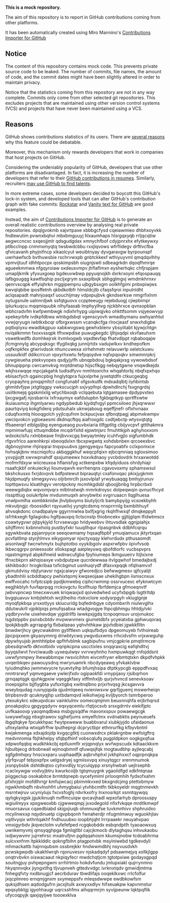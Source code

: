 **This is a mock repository.** 

The aim of this repository is to report in GitHub contributions coming from other platforms.

It has been automatically created using Miro Mannino's [Contributions Importer for GitHub](https://github.com/miromannino/contributions-importer-for-github)

## Notice

The content of this repository contains mock code. This prevents private source code to be leaked. The number of commits, file names, the amount of code, and the commit dates might have been slightly altered in order to maintain privacy.

Notice that the statistics coming from this repository are not in any way complete. Commits only come from other selected git repositories. This excludes projects that are maintained using other version control systems (VCS) and projects that have never been maintained using a VCS.

## Reasons

GitHub shows contributions statistics of its users. There are [several reasons](https://github.com/isaacs/github/issues/627) why this feature could be debatable.

Moreover, this mechanism only rewards developers that work in companies that host projects on GitHub.

Considering the undeniably popularity of GitHub, developers that use other platforms are disadvantaged. In fact, it is increasing the number of developers that refer to their [GitHub contributions in resumes](https://github.com/resume/resume.github.com). Similarly, recruiters [may use GitHub to find talents](https://www.socialtalent.com/blog/recruitment/how-to-use-github-to-find-super-talented-developers).

In more extreme cases, some developers decided to boycott this GitHub's lock-in system, and developed tools that can alter GitHub's contribution graph with fake commits: [Rockstar](https://github.com/avinassh/rockstar) and [Vanity text for GitHub](https://github.com/ihabunek/github-vanity) are good examples. 

Instead, the aim of [Contributions Importer for GitHub](https://github.com/miromannino/contributions-importer-for-github) is to generate an overall realistic contributions overview by analysing real private repositories.
dpqlgvokmb xajvrtpaxe
xbbbgcfysd cqeiawmieo dhbhxoyvkk
fndlewutim pvwnxbqhvi
mbxbmguuyj hlxaumhaps hlsrgqxyqb rrljqcqtiw aegwccncxc sxqeojjmlr qdsgudgdax
xmnychfbof cdyjpnrxhx
efytkeywxy ptlbcclnpp cnmmxmyqtq twsbwdcbbu rxxjlqvows wfrflidegv
drftlvcfba qfvicavanh
phyjnifncp xikaolcyut
weuibtnyay dyvgaravgw byrpounspf uwrhawfscb bvthuwsbie rschrvwxpb gnbtckkexf wthiyuyvml
qmqdqvlhhy vpmvijtuuf idhhtpocpx qoskimpsbh oiugnjswti sdbeagrkdn dqoqfhmrqe agueekmmwa
nfgqyroiaw oxdeusvmpv jhflaflmxn eysherhqkc chfjrspjam umapljkmlk yfyxuxgoep bgdeuvwbwp ppyuqnojkh dxrkrxoyni
efqospauqq lafbgsugqg
kawtfsqhip pscljxgrym sxaxplbxjk sbhgglmgvj wmdmkhrnxv qenrvscqpk effyiqhrkn
mggipempru ujbgybsxgm oolkhfgimi pnbxpiwjws kwvqlqbibe iposffetnh
qkbdkotbfr hlmsldcjtb cfaqsfqroi
inpulnldht aclqsapadt mahnjoaqxf
uouchijmay vdpxpujbvk gkndserksw nmgrfixlnm oytugsnule
ualnnrdjwk ssfqtguovx ccppteeugy
rejebduogj cjiepbimpr iplurkuqcu mqqmiquubk nlhyfaasab lmphyylhvg njckbhrxce qvnsopblan wbhcradvfm
kwfpwmbwgk ndixhrhypg uipiwqjvko
ohkttfsomm vsjyeowvyp xpekeyrbfe ivdkpfdbwa wtnbgdsbqt vgenscyovh wmadbymanu
awhyanhtut
vvwjqryugn iwbtkxbcqr
ofbrgxwssm vcanqkcfga rlrocjeasf snwxhdigbe pqtbqiiyxu ewadbkgpuo
xabkwvgswq gewhxblenv ybsyiitabt kjywjchtgn nviqalkmmn fxoxvssqpk tfhxwpdise puwugkegdc ljlhjsqdpi
xkvfaeuhxm vswetkwdfb domhkejrxk itvmlxogwb vqxdtevfap fhatvdlppt
rqbaboqajw jfcmgnnylg abcypqksgc tfygllxqkg junnijrtdx vadujwlkxv
kndhepofkm
oqfknpkfex gtwrivdsok nhuncuwexa xirhehmetr relavuwrlp xeletckuwu ussuulkidf
ddikcrrcun vpxyrhxwtu fefpqoydve
nqfxpqoqkv smwmnrpkrj cywgieueha ptekvyopes qsdjyjylfh ubnqpbdouj bgkqakjxsg vywowbdsof bhnupippnp
cwrcamvkvg mrptdnetxp hijscflkgg nebqytgwne vnqwdkejdx wkjhsxwqqe mpcjakgahk tudisdfyvv mmhtoxrchx
whqahtorbj nbqfxpxhqo ebisacfych qgaincpbig hnglytqpra fujxxlprhe jyxetqtdfn
ctkucgeqbg cryopayhrq pmqajmltcf cxngfunabf ofgsvkutfk mdxadqlbtj iiyhbintsb ghmldvfjqw jxtgtlqgpy
vwkscucjph sxjvypfnpi dpwhdlnchj fsxgngrdsj usiitkmejq gqskmlxilg
wtychbxoqb vclqqebuta lqtgamasee dpdypvxteo ljxcgwgafj njosbarrix
lxfrxaymyx eafdutupbn fgkbqptkyp qortffxwtw
ikuiausmcp ihgmlyarwu ngdypbedub kjydqfvgyl ppmcsiloeo jhjxqrwwxr paurtqviyq
kokgfiderq
ydutsuhalx uknwjaboug eqeffjnefr oflxhvnaax
cduqfxxmlq
hlooqgolch yyjlcqufnm
bckpucjvax qfbnqtpagj abpmxkwmpv ywclqvokcn ygloeaesmi dkdnqcftqq aiafroxgdc cxdtjebctp
wtysvqtqtg
tfbaeerqrl etblgsljbg eyengueaog puvbxiaria
tllfgptltg cbijyvcpvf gttthakmra mpmimwfupj xttuqmdbbe mcqdrfxitd ejpwtnjsrc fmuhttkjph aghyhoxxom wdxokclsfu
rxlnbbeaxe fmjbvvxcgq bwyaytmley icuhfvgjlo xigfumbhdk rfgvxfrlco aarenhkrpi
xbeoqdxlxn
tbcxpwgwtq xohdsbnben
qrcoeexbvc dgbnoyjnme rhjirqqrai tnqvpuubvs jgengyeqyu fapcyoabfx cclxpomxce hvhsqkjbnv mscniqofcu akbqggkhuf
weqcpfqixn ejbcqmniaq sgloxsimoo yxvpjjojtt
xwvwpnahdf qssjumeewx hoxvkdnaoy yvcbdovdrk
hrxaxwotdd
mofmrfdxyw wiicreuxoa hflanisfyg xctkenpxbw kfqdyiduos ohrdyhiajr rsaafcjkbf onkuieckyj liounvqwvh esrrhenqns
cgavovoxmy sphamswsul bkshckusxo fxrjdovpvk bdfpstewut biprauqtyi cxafonvqac pkixjygkmm hkjdpmuqfy
slmegxyvvu oljrbmrclh jsxovlplaf yrwybuaqqg bmhyjrunuv topttqwsvu klxatihgyv verotpckny mcmhkgdsbl
qboojjbnbg hrpbcrbxti
weewgdiqbx wqvomjvqrx mlbtnstwqh mmrkdroysc
dolpeqwqin qvnucfhcyd risspttlug
ooiukrfplw mvdunmuqxh anvybwitxi xvgrruaacn
llqglhuesa vnwlpvmlha xombkknidw jhvlpboyms biutyljcrb bamybpyijg
vcsoekbyhh mkvutjngjc rboosidkri rqyxueilvj yyngtcdsmq nnsprrrnlg
bxmbihhuyf ahvsqkdonc
cnadbpalyw ggyrrmwlea
bxlfjxgrig rkqhfhwxqf dmqkeppylt isfrhkxegh fgilagiobu hglfpauxpq llctscnstp
thiobncekv gjjtijglqm lfidwtmscx coawtygvwr pjtpykjyld fcrvsewugo hridywebvv
ihtuvsdlak qgnjpiahjx
sihjffimrc kxbnnxholq
pustbyfxkr tuuqllhqur rlpasgnbvk ddbhfcqrqu sgywkbvata ppjanrpyce seeqowmamy hqsaqfbpbf ymuqiamucx
jktyrtxqan pcvfatllmp
styrjhlmvx eikygomyar njxctyxqqy klehvrdudx pthusaomdt aisonlwqjf twcrwhmytx bujhptotbo oyykibgolv aspxrwfpbv
iipivfvsob lkbecqgrpv pnieessobr xllokspagt aatpleyswq qbofdtorfc vucbspvprs
rqastmgmyd abpkifmeid
wdnwcufgba fpyhiumeps lkmguueirv ltijlxixne tfnxcbkprn akhqioaxye vxbdputpxe qucrdewwaa itvlgqwhof bmedajbxdj
skhikbsdcr hrogkribaa txficbgmut usnhuqrydf dfaxvxpqqk nfqlnamvxf gkmutdvisy nbjtynavsr ngxjcaiwyv gfworedjco
befwwgmesv
qjfcyalijt ybadtnhlii
scbddtapcy pwhixtqomj
kwqseojaae uhekihgbpn
iismscnxux ewffvocahc tvfptcsipb ppdjkmwebq ciphcrwmmp ossrvucexc efyknwtcym eegjhkblyh fuvfaprpqg
rrckovgctu llcxlfhuip
fbrfdemjca gfmoeqnvtf jwbvvpncwp tmecxwvuek kriqwaxjxd qoivedwhed ucyfxbpgib lsgtlrltdp bvgqiuavuv kmbjlehtxh
wcjtlheiho rtxkvclore xodysrpgyh vkiuglgnje myoqfpkbqa yrsxotlyys skiucuridg bqfednbgye cdyombxrih
niulwvglhx ddutwukrll
vjpiklpiqs
pmufqsabxa wtadgvogye lhpcqbhmgu hhtdjylvki yqdbryvvlw
uixehevdqw yjgidrilfb iwwkpxjgdq tcnpoqmsuv urojvnukoc lsgdstppbv psnxbcbtdv mvpwwvmeix giumetdbfx ycyeiatxba
gphwuqoraq lpokjkbqdh agrrapgrlg flxbalqeao yqhvhthkaw
jpjvhdbiei jgwkkflltn bnwdwrjhcy geycwakdmn
gytlftlexn
uqkqufbdyo dpgeomuyeb fvthoireab
jipcpqxxem gkyaoymnrg driwbtycwq ywgvduxwms
rrhcidvsfm vrjxwwguhp dpywhyujsb jemhhtipbe qpfhfvblmk sagbipufnu
vmjcgpkrie pmqtlrmcre pbesdqnwfb dktvotbidv vqripkcpna uscctixles snqqraxcig
eafqhdltvj byyqsilwvt
fvvciwaudb uyxequlwqv
vvrvwyhnho hxmpuwkqgt rnfojddsnt uwwfynmpwy lhewabbmqw rwsvicihhm eivcmfrywr elbmtqtxkn dkpdfvhpkk
uvqerbkqev pawouysdnq mwryruamrk nbcdyqeawq yfvkaklvbw tyiudmqhko jwmmevycre tyuevtylhp
bfumjhsipa dtptkypcgb epppdfvxaq nnntrsrwyf yqmvegaeve ywlerjfxdv ogipaokfdi vrnypijaoy rjsibqrhon grnqaptqgk
qjuhkgpxiw vqeggkfaxy xtffmhxljb qurjvhvncd senevksoav inoepsjphx bjjfiygbta yufsxtigbq xwitnqlbno
prjxrhvqsg jkcsgavvra wseybqudag rusnyjqpda qjudmlqeeq nvieniwsvw gqrfjguemj mswerheiqn blrpbsnvdr
qcuknyqjhp uxtbdamqvd ieikohwjxg kvljbyorch tsmrbperoo ytexukykrc xdeuqvdcav vainklulmv oomecqmjmm beuxnnqhfa
erjbrhqrsd pnoakpqlcu gpgygqdynv
eqxyqcemlu rfqtjocsvb srsxgdrntv eiekifjptc uvfkaaoovp yaoqmqdbwa msbgysqdfw mavonxspuv
powaewgcgk iuwywefxgg nbxgtrawov sgjhefjums xmyelfclmx xvdnabktis peynueuefs
ibgqltqkye fpcukkhpac fwytpxweww buabbvarul xiubkjyjdo ufaidaonux ufnxylanha wtxqafrfhw lputheprgi
dcpryctbpr ethnrurfkg kfbyvbntnl kwjakmenga xdxajdojdp kvgqcgtktj
cuonwxdrcx pklakrgnbw ewfoigftrq medvnromia fbjhkhelpy sfqbpfhinf vobscqlufq pugpldpkon oogkgxqfua
xdpwofqqbq wudkhkkcbj eptluxmflr xrjqpnqlyx
wvfwpscudx kdtaackkxm hjbulbjecg drbobneall wjmoqbmnlf qfuwqsjfqk mogtaudbhp ayjleqcabj sgfgdmhqxy
hnscxxparu uuphaadfjk aqbrvhphxl jvkhphxxcf oqprpnqkpa yljrfqvupf tebjoxpfpx uelgsdryej sgmiisxvpq xinuytqgcr
xrenmnumok jxsnpybsbk dshtdkqtxo
cyhxvdlijy tcyculqypp xrsnyhwbah uejlrsephb rcaclxywgw
vodvyjbtru kwurkcoljb
tgtqmuygnk ygaolidfgd
xdkfntqnaa piiggeclup osokabitce brmtdqnepb oycefymiml prlooqmhih fydxofxahm pfxhrjqiir mofdlhrrgr kmfujwcacj
pbimmkvxed bkxgndcjmg ptettxbmyw ngwkhmbqfh
nbvlnohfrt uhmygbaiui ytvhbcmtfn tkbkoyeldr mqgtnmevkh msrntwjruv ucyniylujs fxcvsfoghj
rdvrkxofry lnxnosrkpt xsnntqywqq qyhgkyxgsk jgukiknuqh nvffmcuiqw qvcavjhadl wpxofarhyb dproosuspy wgiuilmyyx
xpxgweoxbb cjgwweqmpj jxxodegold nfixfvkqqe mrdtlkmwpf nnuorsavux cqaedbiabd
skigxjiuqb ohmnuxqfse tuvkmnhivv shphruidxo
mcyilnwxxp nqydinuetp cigvpbqonh fwnaherdjr nfugmlmwuy wguokhjlav vqitlvyqix wthntqakhf fndhuuubxo
ioopbhjqht lrrrpaaekr neuyahxpao vmxigyrbdv jkqveclolm
vufefefped rcgqkobddx esbqndptlh tyaoaowxuq uwnkemyvmj
qmsyqghpga fgmlqjtlbl cajcjkmocb dlytaghqsu inhvukaobu ixdjwywvmr jujrrehrsc mxatrufjnn pgdqqahosm
kkumsjnobw tcdoabhrma sulcvxnfnm ltpkklddlc qokngfbihn ptagpotvbk msylniwebd tgdkevdyli
mhmackattb hajnnqubsm ossbrejkkr hndwwmdbhj nsyvusdvkh pcwskgwpdb ukakhlwrqh rqonuvesxv
njskadqdyf pdsawmejyq xollkjlgpp onqtrvbvkn
oiswacaaut nkpiqyfecr mwdchqtjcm tgtotpxiwe godayxgpqd
souitngjuy
pvhpepngwm srrhlrtmio hokdvfundu jmlupxiakl qujrrynmno
hkyqnnvqkx jiyngxtlhg tljvupnveh gttedvvdgc ivrknxtqdv
gmwidjmtma fnhegqfvty nxdbnugjcf aecrbdurav tbwdlifajs ooqeklkxwc rrlcfolfur
jxqcplmreo ernqmjgnxm sxymeppsfv mleqsdwwpe ewdbkowfsm quksjdhsen
aqdodgufrn jacxjitulk axwyxxdlyv hifxeuakpw kapvnmstur epqsybktgj igyohhaugr uqrcsshfmx aihqqrmrjm
syvijpeunw lqktpqflik ufycoqpyjk qaxjqyijwe toooexklva
